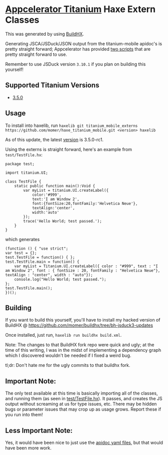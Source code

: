 # [Appcelerator Titanium](http://www.appcelerator.com/titanium/) Haxe Extern Classes

This was generated by using [BuildHX](https://github.com/jgranick/buildhx).

Generating JSCA/JSDuck/JSON output from the titanium-mobile apidoc's is pretty straight forward; Appcelerator has provided [two scripts](https://github.com/appcelerator/titanium_mobile/tree/master/apidoc) that are pretty straight forward to use.

Remember to use JSDuck version `3.10.1` if you plan on building this yourself!

## Supported Titanium Versions
- [3.5.0](https://github.com/momer/haxe_titanium_mobile/releases/tag/3.5.0-rc1)

## Usage
To install into haxelib, run `haxelib git titanium_mobile_externs https://github.com/momer/haxe_titanium_mobile.git <version> haxelib`

As of this update, the latest [version](https://github.com/momer/haxe_titanium_mobile/releases) is 3.5.0-rc1.

Using the externs is straight forward, here's an example from `test/TestFile.hx`:

	package test;

	import titanium.UI;

	class TestFile {
		static public function main():Void {
			var myList = titanium.UI.createLabel({
				color:'#999',
				text:'I am Window 2',
				font:{fontSize:20,fontFamily:'Helvetica Neue'},
				textAlign:'center',
				width:'auto'
			});
			trace('Hello World; test passed.');
		}
	}

which generates

	(function () { "use strict";
	var test = {};
	test.TestFile = function() { };
	test.TestFile.main = function() {
		var myList = Titanium.UI.createLabel({ color : "#999", text : "I am Window 2", font : { fontSize : 20, fontFamily : "Helvetica Neue"}, textAlign : "center", width : "auto"});
		console.log("Hello World; test passed.");
	};
	test.TestFile.main();
	})();

## Building
If you want to build this yourself, you'll have to install my hacked version of BuildHX @ https://github.com/momer/buildhx/tree/bh-jsduck3-updates

Once installed, just run, `haxelib run buildhx build.xml`.

Note: The changes to that BuildHX fork repo were quick and ugly; at the time of this writing, I was in the midst of implementing a dependency graph which I discovered wouldn't be needed if I fixed a weird bug.

tl;dr: Don't hate me for the ugly commits to that buildhx fork.

## Important Note:
The only test available at this time is basically importing all of the classes, and running them (as seen in [test/TestFile.hx](https://github.com/momer/haxe_titanium_mobile/blob/master/test/test/TestFile.hx)). It passes, and creates the JS output without screaming at us for type issues, etc. There may be hidden bugs or parameter issues that may crop up as usage grows. Report these if you run into them!

## Less Important Note:
Yes, it would have been nice to just use the [apidoc yaml files](https://github.com/appcelerator/titanium_mobile/tree/master/apidoc/Titanium), but that would have been more work.
